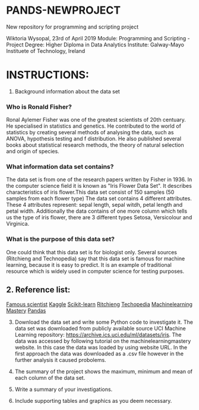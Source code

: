 # PANDS-NEWPROJECT
New repository for programming and scripting project

Wiktoria Wysopal, 23rd of April 2019
Module: Programming and Scripting - Project
Degree: Higher Diploma in Data Analytics
Institute: Galway-Mayo Instituete of Technology, Ireland

# INSTRUCTIONS:




1. Background information about the data set

### Who is Ronald Fisher? 
Ronal Aylemer Fisher was one of the greatest scientists of 20th centuary. He specialised in statistics and genetics. He contributed to the world of statistics by creating several methods of analysing the data, such as ANOVA, hypothesis testing and f distribution. He also published several books about statistical research methods, the theory of natural selection and origin of species. 

### What information data set contains?
The data set is from one of the research papers written by Fisher in 1936. In the computer science field it is known as "Iris Flower Data Set". It describes characteristics of iris flower.This data set consist of 150 samples (50 samples from each flower type) The data set contains 4 different attributes. These 4 attributes represent: sepal length, sepal witdh, petal length and petal width. Additionally the data contains of one more column which tells us the type of iris flower, there are 3 different types Setosa, Versicolour and Virginica.

### What is the purpose of this data set?
One could think that this data set is for biologist only. Several sources (Ritchieng and Technopedia) say that this data set is famous for machine learning, because it is easy to predict. It is an example of traditional resource which is widely used in computer science for testing purposes.

## 2. Reference list:
[Famous scientist](https://www.famousscientists.org/ronald-fisher/)
[Kaggle](https://www.kaggle.com/arshid/iris-flower-dataset)
[Scikit-learn](https://scikit-learn.org/stable/auto_examples/datasets/plot_iris_dataset.html)
[Ritchieng](https://www.ritchieng.com/machine-learning-iris-dataset/)
[Techopedia](https://www.techopedia.com/definition/32880/iris-flower-data-set)
[Machinelearning Mastery](https://machinelearningmastery.com/machine-learning-in-python-step-by-step/)
[Pandas](https://pandas.pydata.org/pandas-docs/stable/getting_started/10min.html)


3. Download the data set and write some Python code to investigate it. 
The data set was downloaded from publicly available source UCI Machine Learning repository: https://archive.ics.uci.edu/ml/datasets/iris. The data was accessed by following tutorial on the machinelearningmastery website. In this case the data was loaded by using website URL. In the first approach the data was downloaded as a .csv file however in the further analysis it caused probolems.

4. The summary of the project shows the maximum, minimum and
mean of each column of the data set.



5. Write a summary of your investigations.

6. Include supporting tables and graphics as you deem necessary.